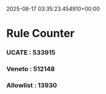 2025-08-17 03:35:23.454910+00:00
# Rule Counter 
 ### UCATE : 533915

 ### Veneto : 512148

 ### Allowlist : 13930